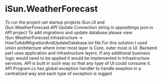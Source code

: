 # iSun.WeatherForecast
To run the project set startup projects iSun.UI and iSun.WeatherForecast.API
Update Connection string in appsettings.json in API project
To add migrations and update database please view iSun.WeatherForecast.Infrastructure -> HowToAddMigrationAndUpdateDatabase.txt file
For this solution I used onion architecture where inner most layer is Core, outer most is UI.
Backend part uses application and infrastructure layers. If any additional business logic would need to be applied it would be implemented in Infrastructure services.
API is built in such way so that any type of UI could consume it.
API Program.cs has global exception handler to handle exeption in a centralized way and each type of exception is logged
